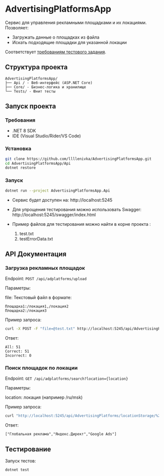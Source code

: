 # AdvertisingPlatformsApp

Сервис для управления рекламными площадками и их локациями. Позволяет:
- Загружать данные о площадках из файла
- Искать подходящие площадки для указанной локации

Соответствует [требованиям тестового задания](https://docs.google.com/document/d/13q8lwvRXF9JxK3EbBIZig9ddqN-p-WGeq0c3_ahLW64/edit).

## Структура проекта

```
AdvertisingPlatformsApp/
├── Api / - Веб-интерфейс (ASP.NET Core)
├── Core/ - Бизнес-логика и хранилище
└── Tests/ - Юнит тесты
```

## Запуск проекта

### Требования

- .NET 8 SDK
- IDE (Visual Studio/Rider/VS Code)

### Установка
```bash
git clone https://github.com/llllenivka/AdvertisingPlatformsApp.git
cd AdvertisingPlatformsApp/Api
dotnet restore
```

### Запуск

```bash
dotnet run --project AdvertisingPlatformsApp.Api
```

- Сервис будет доступен на: http://localhost:5245

- Для упрощения тестирования можно использовать
Swagger: http://localhost:5245/swagger/index.html

- Пример файлов для тестирования можно найти в корне проекта :
    1. test.txt
    2. testErrorData.txt

## API Документация
### Загрузка рекламных площадок

Endpoint: `POST /api/adplatforms/upload`

Параметры:

file: Текстовый файл в формате:

```
Площадка1:/локация1,/локация2
Площадка2:/локация3
```

Пример запроса:

```bash
curl -X POST -F "file=@test.txt" http://localhost:5245/api/AdvertisingPlatforms
```
Ответ:

```
All: 51
Correct: 51
Incorrect: 0
```

### Поиск площадок по локации

Endpoint: `GET /api/adplatforms/search?location={location}`

Параметры:

location: локация (например /ru/msk)

Пример запроса:

```bash
curl "http://localhost:5245/api/AdvertisingPlatforms/locationStorage/%2Fru"
```

Ответ:

```
["Глобальная реклама","Яндекс.Директ","Google Ads"]
```

## Тестирование

Запуск тестов:
```bash
dotnet test
```
